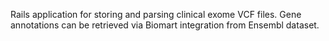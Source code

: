 Rails application for storing and parsing clinical exome VCF files. Gene annotations can be retrieved via Biomart integration from Ensembl dataset.
